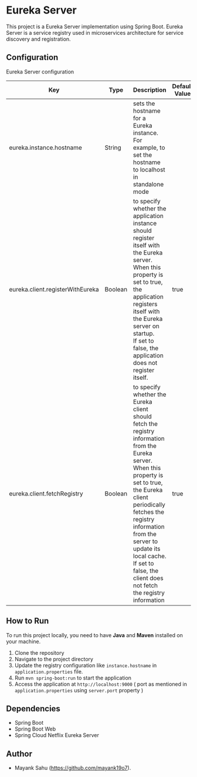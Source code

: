 # Eureka Server

This project is a Eureka Server implementation using Spring Boot.
Eureka Server is a service registry used in microservices architecture for service discovery and registration.

## Configuration

Eureka Server configuration

| Key                              | Type    | Description                                                                                                                                                                                                                                                                                                                    | Default Value |
|----------------------------------|---------|--------------------------------------------------------------------------------------------------------------------------------------------------------------------------------------------------------------------------------------------------------------------------------------------------------------------------------|---------------|
| eureka.instance.hostname         | String  | sets the hostname for a Eureka instance. For example, to set the hostname to localhost in standalone mode                                                                                                                                                                                                                      |               | 
| eureka.client.registerWithEureka | Boolean | to specify whether the application instance should register itself with the Eureka server. <br/>When this property is set to true, the application registers itself with the Eureka server on startup. <br/>If set to false, the application does not register itself.                                                         | true          |
| eureka.client.fetchRegistry      | Boolean | to specify whether the Eureka client should fetch the registry information from the Eureka server. <br/>When this property is set to true, the Eureka client periodically fetches the registry information from the server to update its local cache. <br/>If set to false, the client does not fetch the registry information | true          |

## How to Run

To run this project locally, you need to have **Java** and **Maven** installed on your machine.

1. Clone the repository
2. Navigate to the project directory
3. Update the registry configuration like `instance.hostname` in `application.properties` file.
4. Run `mvn spring-boot:run` to start the application
5. Access the application at `http://localhost:9000` ( port as mentioned in `application.properties`
   using `server.port` property )

## Dependencies

- Spring Boot
- Spring Boot Web
- Spring Cloud Netflix Eureka Server

## Author

- Mayank Sahu (https://github.com/mayank19o7).